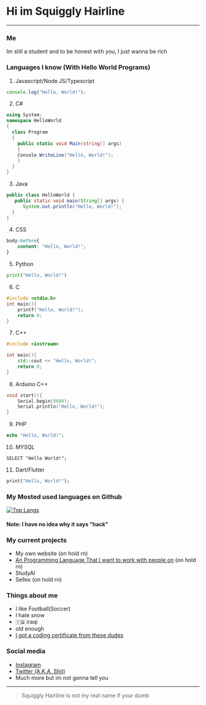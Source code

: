 # Hi im Squiggly Hairline
_____________
### Me
Im still a student and to be honest with you, I just wanna be rich
### Languages I know (With Hello World Programs)
1. Javascript/Node JS/Typescript
```js
console.log("Hello, World!");
```
2. C#
```csharp
using System;
namespace HelloWorld
{
  class Program 
  {
    public static void Main(string[] args)
    {
	Console.WriteLine("Hello, World!");
    }
  }
}
```
3. Java
```java
public class HelloWorld {
   public static void main(String[] args) {
      System.out.println("Hello, World!");
  }
}
```
4. CSS
```css
body:before{
    content: "Hello, World!";
}
```
5. Python
```python
print("Hello, World!")
```
6. C
```c
#include <stdio.h>
int main(){
    printf("Hello, World!");
    return 0;
}
```
7. C++
```cpp
#include <iostream>

int main(){
    std::cout << "Hello, World!";
    return 0;
}
```
8. Arduino C++
```cpp
void start(){
    Serial.begin(9600);
    Serial.println("Hello, World!");
}
```
9. PHP
```php
echo "Hello, World!";
```
10. MYSQL
```mysql
SELECT "Hello World!";
```
11. Dart/Flutter
```dart
print("Hello, World!");
```

### My Mosted used languages on Github
[![Top Langs](https://github-readme-stats.vercel.app/api/top-langs/?username=AwsomeWorkDevoloper&layout=compact)](https://github.com/AwsomeWorkDevoloper/github-readme-stats)
#### Note: I have no idea why it says "hack"
### My current projects
- My own website (on hold rn)
- [An Programming Language That I want to work with people on](https://github.com/AwsomeWorkDevoloper/Codelang) (on hold rn)
- StudyAI
- Sellex (on hold rn)
### Things about me
- I like Football(Soccer)
- I hate snow
- 🇮🇶 iraqi
- old enough
- [I got a coding certificate from these dudes](https://www.arabcoders.ae/)
### Social media
- [Instagram](https://www.instagram.com/squigglyhl/)
- [Twitter (A.K.A. Shit)](https://twitter.com/SquigglyHL)
- Much more but im not gonna tell you
__________
> Squiggly Hairline is not my real name if your dumb

